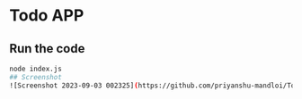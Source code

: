 # Todo APP
## Run the code 
``` bash
node index.js
## Screenshot
![Screenshot 2023-09-03 002325](https://github.com/priyanshu-mandloi/Todo/assets/99532489/81413ec0-4f5d-4cc0-b76e-849c03b2bfe2)

